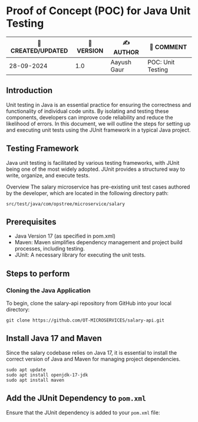 # Proof of Concept (POC) for Java Unit Testing

| 📅 CREATED/UPDATED | 📌 VERSION | ✍️ AUTHOR    | 📝 COMMENT                     |
|--------------------|------------|--------------|--------------------------------|
| 28-09-2024         | 1.0  | Aayush Gaur  |     POC: Unit Testing         |

## Introduction
Unit testing in Java is an essential practice for ensuring the correctness and functionality of individual code units. By isolating and testing these components, developers can improve code reliability and reduce the likelihood of errors. In this document, we will outline the steps for setting up and executing unit tests using the JUnit framework in a typical Java project.

## Testing Framework
Java unit testing is facilitated by various testing frameworks, with JUnit being one of the most widely adopted. JUnit provides a structured way to write, organize, and execute tests.

Overview
The salary microservice has pre-existing unit test cases authored by the developer, which are located in the following directory path:

```
src/test/java/com/opstree/microservice/salary
```


## Prerequisites
- Java Version 17 (as specified in pom.xml)
- Maven: Maven simplifies dependency management and project build processes, including testing.
- JUnit: A necessary library for executing the unit tests.

## Steps to perform

### Cloning the Java Application
To begin, clone the salary-api repository from GitHub into your local directory:
```
git clone https://github.com/OT-MICROSERVICES/salary-api.git
```
## Install Java 17 and Maven
Since the salary codebase relies on Java 17, it is essential to install the correct version of Java and Maven for managing project dependencies.
```
sudo apt update
sudo apt install openjdk-17-jdk
sudo apt install maven
```

## Add the JUnit Dependency to ```pom.xml```
Ensure that the JUnit dependency is added to your ```pom.xml``` file:
